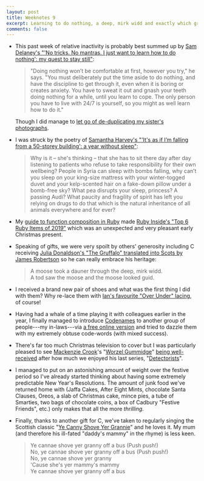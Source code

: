 ```yaml
---
layout: post
title: Weeknotes 9
excerpt: Learning to do nothing, a deep, mirk widd and exactly which grandparent you can shove off a bus.
comments: false
---
```

*   This past week of relative inactivity is probably best summed up by [Sam Delaney's "'No tricks. No mantras. I just want to learn how to do nothing': my quest to stay still"](https://www.theguardian.com/lifeandstyle/2019/dec/27/learn-how-to-do-nothing):

    > "Doing nothing won’t be comfortable at first, however you try," he says. "You must deliberately put the time aside to do nothing, and have the discipline to get through it, even when it is boring or creates anxiety. You have to sweat it out and gnash your teeth doing nothing for a while, until you learn to cope. The only person you have to live with 24/7 is yourself, so you might as well learn how to do it."

    Though I did manage to [let go of de-duplicating my sister's photographs](/2019/12/24/weeknotes-8/).

*   I was struck by the poetry of [Samantha Harvey's "'It's as if I’m falling from a 50-storey building': a year without sleep"](https://www.theguardian.com/books/2019/dec/28/its-as-if-im-falling-from-a-50-storey-building-a-novelists-year-without-sleep):

    > Why is it – she's thinking – that she has to sit there day after day listening to patients who refuse to take responsibility for their own wellbeing? People in Syria can sleep with bombs falling, why can’t you sleep on your king-size mattress with your winter-togged duvet and your kelp-scented hair on a fake-down pillow under a bomb-free sky? What pea disrupts your sleep, princess? A passing Audi? What paucity and fragility of spirit has left you relying on drugs to do that which is the natural inheritance of all animals everywhere and for ever?

*   My [guide to function composition in Ruby](https://www.ghostcassette.com/function-composition-in-ruby/) made [Ruby Inside's "Top 6 Ruby Items of 2019"](https://rubyweekly.com/issues/481) which was an unexpected and very pleasant early Christmas present.

*   Speaking of gifts, we were very spoilt by others' generosity including C receiving [Julia Donaldson's "The Gruffalo" translated into Scots by James Robertson](http://blackandwhitepublishing.com/the-gruffalo-in-scots.html) so he can really embrace his heritage:

    > A moose took a dauner through the deep, mirk widd.  
    > A tod saw the moose and the moose looked guid.

*   I received a brand new pair of shoes and what was the first thing I did with them? Why re-lace them with [Ian's favourite "Over Under" lacing](https://www.fieggen.com/shoelace/overunderlacing.htm), of course!

*   Having had a whale of a time playing it with colleagues earlier in the year, I finally managed to introduce [Codenames](https://en.wikipedia.org/wiki/Codenames_(board_game)) to another group of people---my in-laws---via [a free online version](https://www.horsepaste.com) and tried to dazzle them with my extremely obtuse code-words (with mixed success).

*   There's far too much Christmas television to cover but I was particularly pleased to see [Mackenzie Crook](https://www.imdb.com/name/nm0188871/)'s "[Worzel Gummidge](https://www.bbc.co.uk/programmes/m000csng)" [being well-received](https://www.theguardian.com/tv-and-radio/2019/dec/26/worzel-gummidge-review-mackenzie-crook-hes-back-hes-hilarious-and-hes-wearing-a-cravat) after how much we enjoyed his last series, "[Detectorists](https://www.bbc.co.uk/programmes/b06l51nr)".

*   I managed to put on an astonishing amount of weight over the festive period so I've already started thinking about having some extremely predictable New Year's Resolutions. The amount of junk food we've returned home with (Jaffa Cakes, After Eight Mints, chocolate Santa Clauses, Oreos, a slab of Christmas cake, mince pies, a tube of Smarties, two bags of chocolate coins, a box of Cadbury "Festive Friends", etc.) only makes that all the more _thrilling_.

*   Finally, thanks to another gift for C, we've taken to regularly singing the Scottish classic "[Ye Canny Shove Yer Grannie](https://www.scotslanguage.com/articles/node/id/411)" and he loves it. My mum (and therefore his ill-fated "daddy's mammy" in the rhyme) is less keen.

    > Ye cannae shove yer granny off a bus (Push push!)  
    > No, ye cannae shove yer granny off a bus (Push push!)  
    > No, ye cannae shove yer granny  
    > 'Cause she's yer mammy's mammy  
    > Ye cannae shove yer granny off a bus
